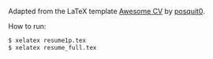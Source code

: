Adapted from the LaTeX template
[Awesome CV](https://github.com/posquit0/Awesome-CV) by
[posquit0](https://github.com/posquit0).

How to run:
```bash
$ xelatex resume1p.tex
$ xelatex resume_full.tex
```
